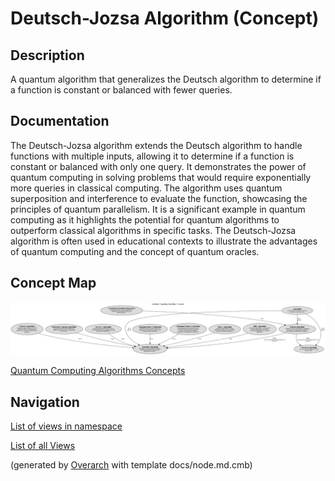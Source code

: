 
# Deutsch-Jozsa Algorithm (Concept)
## Description
A quantum algorithm that generalizes the Deutsch algorithm to determine if a function is constant or balanced with fewer queries.


## Documentation
The Deutsch-Jozsa algorithm extends the Deutsch algorithm to handle functions with multiple inputs, allowing it to determine if a function is constant or balanced with only one query.
           It demonstrates the power of quantum computing in solving problems that would require exponentially more queries in classical computing.
           The algorithm uses quantum superposition and interference to evaluate the function, showcasing the principles of quantum parallelism.
           It is a significant example in quantum computing as it highlights the potential for quantum algorithms to outperform classical algorithms in specific tasks.
           The Deutsch-Jozsa algorithm is often used in educational contexts to illustrate the advantages of quantum computing and the concept of quantum oracles.

## Concept Map
![Quantum Computing Algorithms Concepts](../../../software-development/quantum-computing/algorithm/concept-view.png)

[Quantum Computing Algorithms Concepts](../../../software-development/quantum-computing/algorithm/concept-view.md)


## Navigation
[List of views in namespace](./views-in-namespace.md)

[List of all Views](../../../views.md)


(generated by [Overarch](https://github.com/soulspace-org/overarch) with template docs/node.md.cmb)
